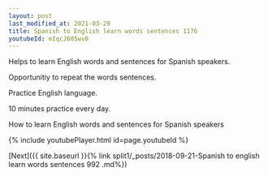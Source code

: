 ```yaml
---
layout: post
last_modified_at: 2021-03-29
title: Spanish to English learn words sentences 1176 
youtubeId: mIqcJ605wv0
---
```

 
 
Helps to learn English words and sentences for Spanish speakers.

Opportunitiy to repeat the words sentences. 

Practice English language. 
 
10 minutes practice every day. 
 
How to learn English words and sentences for Spanish speakers 
 
{% include youtubePlayer.html id=page.youtubeId %}
 
 
[Next]({{ site.baseurl }}{% link  split1/_posts/2018-09-21-Spanish to english learn words sentences 992 .md%})
 
